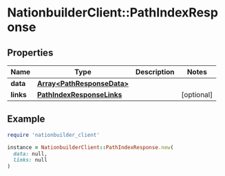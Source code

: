 # NationbuilderClient::PathIndexResponse

## Properties

| Name | Type | Description | Notes |
| ---- | ---- | ----------- | ----- |
| **data** | [**Array&lt;PathResponseData&gt;**](PathResponseData.md) |  |  |
| **links** | [**PathIndexResponseLinks**](PathIndexResponseLinks.md) |  | [optional] |

## Example

```ruby
require 'nationbuilder_client'

instance = NationbuilderClient::PathIndexResponse.new(
  data: null,
  links: null
)
```

